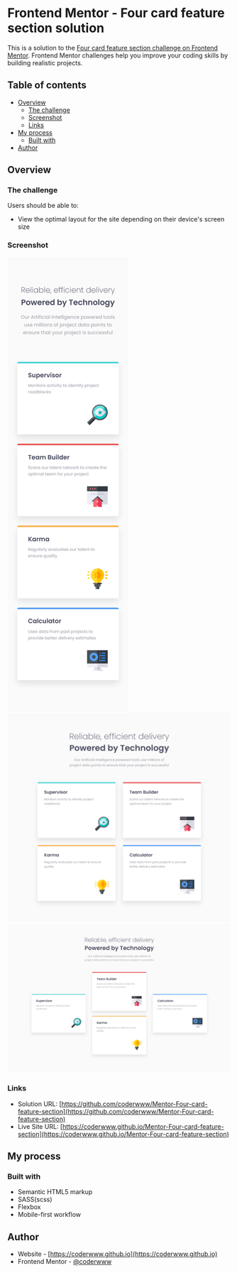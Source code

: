 # Frontend Mentor - Four card feature section solution

This is a solution to the [Four card feature section challenge on Frontend Mentor](https://www.frontendmentor.io/challenges/four-card-feature-section-weK1eFYK). Frontend Mentor challenges help you improve your coding skills by building realistic projects. 

## Table of contents

- [Overview](#overview)
  - [The challenge](#the-challenge)
  - [Screenshot](#screenshot)
  - [Links](#links)
- [My process](#my-process)
  - [Built with](#built-with)
- [Author](#author)

## Overview

### The challenge

Users should be able to:

- View the optimal layout for the site depending on their device's screen size

### Screenshot

![](./screenshots/screenshot-mobile.png)
![](./screenshots/screenshot-tablet.png)
![](./screenshots/screenshot-desktop.png)


### Links

- Solution URL: [https://github.com/coderwww/Mentor-Four-card-feature-section](https://github.com/coderwww/Mentor-Four-card-feature-section)
- Live Site URL: [https://coderwww.github.io/Mentor-Four-card-feature-section](https://coderwww.github.io/Mentor-Four-card-feature-section)

## My process

### Built with

- Semantic HTML5 markup
- SASS(scss)
- Flexbox
- Mobile-first workflow

## Author

- Website - [https://coderwww.github.io](https://coderwww.github.io)
- Frontend Mentor - [@coderwww](https://www.frontendmentor.io/profile/coderwww)
